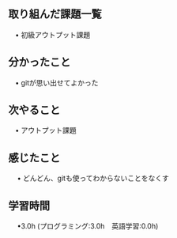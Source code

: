 ## 取り組んだ課題一覧

 　• 初級アウトプット課題

## 分かったこと

 　• gitが思い出せてよかった

## 次やること　
           
 　• アウトプット課題

## 感じたこと

　 • どんどん、gitも使ってわからないことをなくす

## 学習時間

　 •3.0h (プログラミング:3.0h　英語学習:0.0h)